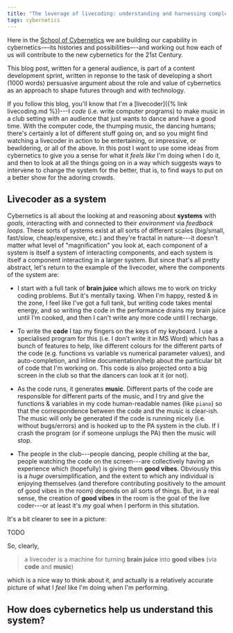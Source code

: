 ```yaml
---
title: "The leverage of livecoding: understanding and harnessing complex flows of ideas, software and humans"
tags: cybernetics
---
```


<div class="hl-para" markdown="1">

Here in the [School of Cybernetics](https://3ainstitute.org) we are building our
capability in cybernetics-–-its histories and possibilities–--and working out
how each of us will contribute to the new cybernetics for the 21st Century.

This blog post, written for a general audience, is part of a content development
sprint, written in reponse to the task of developing a short (1000 words)
persuasive argument about the role and value of cybernetics as an approach to
shape futures through and with technology.

</div>

If you follow this blog, you'll know that I'm a [livecoder]({% link
livecoding.md %})---I _code_ (i.e. write computer programs) to make music in a
club setting with an audience that just wants to dance and have a good time.
With the computer code, the thumping music, the dancing humans; there's
certainly a lot of different stuff going on, and so you might find watching a
livecoder in action to be entertaining, or impressive, or bewildering, or all of
the above. In this post I want to use some ideas from cybernetics to give you a
sense for what it _feels like_ I'm doing when I do it, and then to look at all
the things going on in a way which suggests ways to intervene to change the
system for the better, that is, to find ways to put on a better show for the
adoring crowds.

## Livecoder as a system

Cybernetics is all about the looking at and reasoning about **systems** with
_goals_, interacting with and connected to their _environment_ via _feedback
loops_. These sorts of systems exist at all sorts of different scales
(big/small, fast/slow, cheap/expensive, etc.) and they're fractal in nature---it
doesn't matter what level of "magnification" you look at, each component of a
system is itself a system of interacting components, and each system is itself a
component interacting in a larger system. But since that's all pretty abstract,
let's return to the example of the livecoder, where the components of the system
are:

- I start with a full tank of **brain juice** which allows me to work on tricky
  coding problems. But it's mentally taxing. When I'm happy, rested & in the
  zone, I feel like I've got a full tank, but writing code takes mental energy,
  and so writing the code in the performance drains my brain juice until I'm
  cooked, and then I can't write any more code until I recharge.

- To write the **code** I tap my fingers on the keys of my keyboard. I use a
  specialised program for this (i.e. I don't write it in MS Word) which has a
  bunch of features to help, like different colours for the different parts of
  the code (e.g. functions vs variable vs numerical parameter values), and
  auto-completion, and inline documentation/help about the particular bit of
  code that I'm working on. This code is also projected onto a big screen in the
  club so that the dancers can look at it (or not).

- As the code runs, it generates **music**. Different parts of the code are
  responsible for different parts of the music, and I try and give the functions
  & variables in my code human-readable names (like `piano`) so that the
  correspondence between the code and the music is clear-ish. The music will
  only be generated if the code is running nicely (i.e. without bugs/errors) and
  is hooked up to the PA system in the club. If I crash the program (or if
  someone unplugs the PA) then the music will stop.

- The people in the club---people dancing, people chilling at the bar, people
  watching the code on the screen---are collectively having an experience which
  (hopefully) is giving them **good vibes**. Obviously this is a _huge_
  oversimplification, and the extent to which any individual is enjoying
  themselves (and therefore contributing positively to the amount of good vibes
  in the room) depends on all sorts of things. But, in a real sense, the
  creation of **good vibes** in the room is the goal of the live coder---or at
  least it's _my_ goal when I perform in this situtation.

It's a bit clearer to see in a picture:

TODO

So, clearly,

> a livecoder is a machine for turning **brain juice** into **good vibes** (via
> **code** and **music**)

which is a nice way to think about it, and actually is a relatively accurate
picture of what I _feel_ like I'm doing when I'm performing.

## How does cybernetics help us understand this system?

